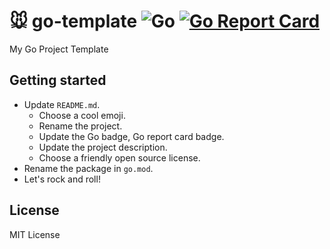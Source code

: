# 🐭 go-template ![Go](https://github.com/wuhan005/go-template/workflows/Go/badge.svg) [![Go Report Card](https://goreportcard.com/badge/github.com/wuhan005/go-template)](https://goreportcard.com/report/github.com/wuhan005/go-template)

My Go Project Template

## Getting started

* Update `README.md`.
    * Choose a cool emoji.
    * Rename the project.
    * Update the Go badge, Go report card badge.
    * Update the project description.
    * Choose a friendly open source license.
* Rename the package in `go.mod`.
* Let's rock and roll!

## License

MIT License
